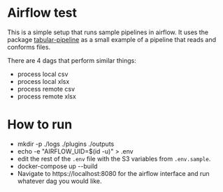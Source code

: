 # Airflow test

This is a simple setup that runs sample pipelines in airflow. It uses the package [tabular-pipeline](https://github.com/franciscobmacedo/tabular-pipeline) as a small example of a pipeline that reads and conforms files.

There are 4 dags that perform similar things:

- process local csv
- process local xlsx
- process remote csv
- process remote xlsx

# How to run
- mkdir -p ./logs ./plugins ./outputs
- echo -e "AIRFLOW_UID=$(id -u)" > .env
- edit the rest of the `.env` file with the S3 variables from `.env.sample`.
- docker-compose up --build
- Navigate to https://localhost:8080 for the airflow interface and run whatever dag you would like.
